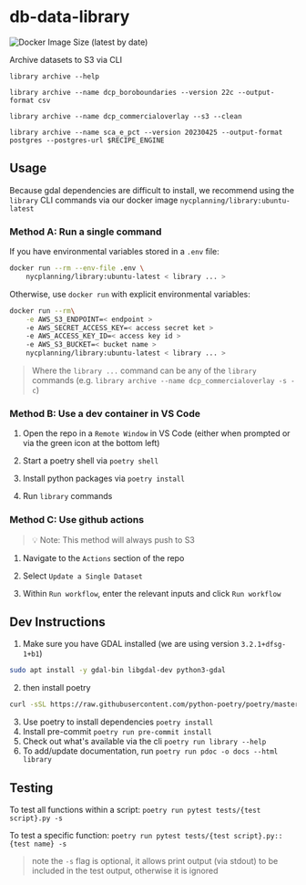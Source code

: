 # db-data-library
![Docker Image Size (latest by date)](https://img.shields.io/docker/image-size/nycplanning/library)

Archive datasets to S3 via CLI

`library archive --help`

`library archive --name dcp_boroboundaries --version 22c --output-format csv`

`library archive --name dcp_commercialoverlay --s3 --clean`

`library archive --name sca_e_pct --version 20230425 --output-format postgres --postgres-url $RECIPE_ENGINE`

## Usage

Because gdal dependencies are difficult to install, we recommend using the `library` CLI commands via our docker image `nycplanning/library:ubuntu-latest`

### Method A: Run a single command

If you have environmental variables stored in a `.env` file:
```bash
docker run --rm --env-file .env \
    nycplanning/library:ubuntu-latest < library ... >
```

Otherwise, use `docker run` with explicit environmental variables:
```bash
docker run --rm\
    -e AWS_S3_ENDPOINT=< endpoint >
    -e AWS_SECRET_ACCESS_KEY=< access secret ket >
    -e AWS_ACCESS_KEY_ID=< access key id >
    -e AWS_S3_BUCKET=< bucket name >
    nycplanning/library:ubuntu-latest < library ... >
```

> Where the `library ...` command can be any of the `library` commands (e.g.
`library archive --name dcp_commercialoverlay -s -c`)

### Method B: Use a dev container in VS Code

1. Open the repo in a `Remote Window` in VS Code (either when prompted or via the green icon at the bottom left)

2. Start a poetry shell via `poetry shell`

3. Install python packages via `poetry install`

4. Run `library` commands

### Method C: Use github actions
>💡 Note: This method will always push to S3

1. Navigate to the `Actions` section of the repo

2. Select `Update a Single Dataset`

3. Within `Run workflow`, enter the relevant inputs and click `Run workflow`


## Dev Instructions

1. Make sure you have GDAL installed (we are using version `3.2.1+dfsg-1+b1`)
```bash
sudo apt install -y gdal-bin libgdal-dev python3-gdal
```
2. then install poetry
```bash
curl -sSL https://raw.githubusercontent.com/python-poetry/poetry/master/get-poetry.py | python3 -
```
3. Use poetry to install dependencies `poetry install`
4. Install pre-commit `poetry run pre-commit install`
5. Check out what's available via the cli `poetry run library --help`
6. To add/update documentation, run `poetry run pdoc -o docs --html library`

## Testing

To test all functions within a script:
`poetry run pytest tests/{test script}.py -s`

To test a specific function:
`poetry run pytest tests/{test script}.py::{test name} -s`
> note the `-s` flag is optional, it allows print output (via stdout) to be included in the test output, otherwise it is ignored
